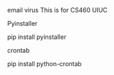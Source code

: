 email virus
This is for CS460 UIUC


Pyinstaller

pip install pyinstaller

crontab
	
pip install python-crontab
